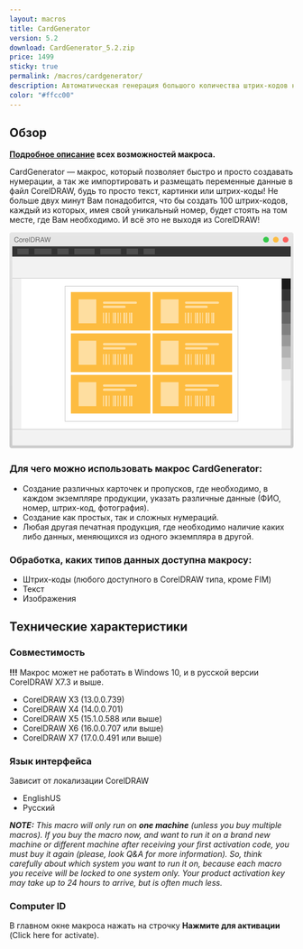 ```yaml
---
layout: macros
title: CardGenerator
version: 5.2
download: CardGenerator_5.2.zip
price: 1499
sticky: true
permalink: /macros/cardgenerator/
description: Автоматическая генерация большого количества штрих-кодов на основе переменных данных. Создание сложных нумераций в несколько кликов. Автоматическое размещение переменных данных на страницах документа CorelDRAW.
color: "#ffcc00"
---
```


## Обзор

**[Подробное описание](https://www.gitbook.com/book/cdrpro/cardgenerator/) всех возможностей макроса.**

CardGenerator — макрос, который позволяет быстро и просто создавать нумерации, а так же импортировать и размещать переменные данные в файл CorelDRAW, будь то просто текст, картинки или штрих-коды! Не больше двух минут Вам понадобится, что бы создать 100 штрих-кодов, каждый из которых, имея свой уникальный номер, будет стоять на том месте, где Вам необходимо. И всё это не выходя из CorelDRAW!

![CardGenerator](/assets/macros/cardgenerator/cgen.svg)

### Для чего можно использовать макрос CardGenerator:

* Создание различных карточек и пропусков, где необходимо, в каждом экземпляре продукции, указать различные данные (ФИО, номер, штрих-код, фотография).
* Создание как простых, так и сложных нумераций.
* Любая другая печатная продукция, где необходимо наличие каких либо данных, меняющихся из одного экземпляра в другой.

### Обработка, каких типов данных доступна макросу:

* Штрих-коды (любого доступного в CorelDRAW типа, кроме FIM)
* Текст
* Изображения

## Технические характеристики

### Совместимость

**!!!** Макрос может не работать в Windows 10, и в русской версии CorelDRAW X7.3 и выше.

* CorelDRAW Х3 (13.0.0.739)
* CorelDRAW Х4 (14.0.0.701)
* CorelDRAW X5 (15.1.0.588 или выше)
* CorelDRAW X6 (16.0.0.707 или выше)
* CorelDRAW X7 (17.0.0.491 или выше)

### Язык интерфейса

Зависит от локализации CorelDRAW

* EnglishUS
* Русский

_**NOTE:** This macro will only run on **one machine** (unless you buy multiple macros). If you buy the macro now, and want to run it on a brand new machine or different machine after receiving your first activation code, you must buy it again (please, look Q&A for more information). So, think carefully about which system you want to run it on, because each macro you receive will be locked to one system only. Your product activation key may take up to 24 hours to arrive, but is often much less._

### Computer ID

В главном окне макроса нажать на строчку **Нажмите для активации** (Click here for activate).
